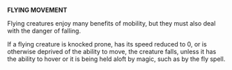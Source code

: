 __**FLYING MOVEMENT**__

Flying creatures enjoy many benefits of mobility, but they must also deal with the danger of falling. 

If a flying creature is knocked prone, has its speed reduced to 0, or is otherwise deprived of the ability to move, the creature falls, unless it has the ability to hover or it is being held aloft by magic, such as by the fly spell.
